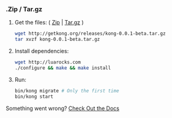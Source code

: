 ### .Zip / Tar.gz

1. Get the files: ( [Zip](#) | [Tar.gz](#) )

    ```bash
    wget http://getkong.org/releases/kong-0.0.1-beta.tar.gz
    tar xvzf kong-0.0.1-beta.tar.gz
    ```
2. Install dependencies:

    ```bash
    wget http://luarocks.com
    ./configure && make && make install
    ```
2. Run:

    ```bash
    bin/kong migrate # Only the first time
    bin/kong start
    ```

Something went wrong? [Check Out the Docs](/docs)